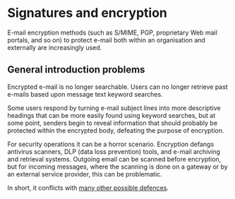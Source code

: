 # Signatures and encryption

E-mail encryption methods (such as S/MIME, PGP, proprietary Web mail portals, and so on) to protect e-mail both 
within an organisation and externally are increasingly used.

## General introduction problems

Encrypted e-mail is no longer searchable. Users can no longer retrieve past e-mails based upon message text keyword 
searches.

Some users respond by turning e-mail subject lines into more descriptive headings that can be more easily found using 
keyword searches, but at some point, senders begin to reveal information that should probably be protected within the 
encrypted body, defeating the purpose of encryption.

For security operations it can be a horror scenario. Encryption defangs antivirus scanners, DLP (data loss prevention) 
tools, and e-mail archiving and retrieval systems. Outgoing email can be scanned before encryption, but for incoming 
messages, where the scanning is done on a gateway or by an external service provider, this can be problematic.

In short, it conflicts with [many other possible defences](blue:index).
